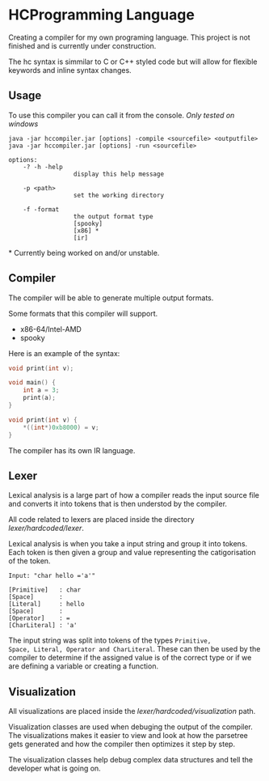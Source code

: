 # HCProgramming Language
Creating a compiler for my own programing language.
This project is not finished and is currently under construction.

The hc syntax is simmilar to C or C++ styled code but will allow for flexible
keywords and inline syntax changes.

## Usage

To use this compiler you can call it from the console. *Only tested on windows*

```
java -jar hccompiler.jar [options] -compile <sourcefile> <outputfile>
java -jar hccompiler.jar [options] -run <sourcefile>

options:
    -? -h -help
                  display this help message

    -p <path>
                  set the working directory

    -f -format
                  the output format type
                  [spooky]
                  [x86] *
                  [ir]
```

\* Currently being worked on and/or unstable.

## Compiler

The compiler will be able to generate multiple output formats.

Some formats that this compiler will support.
 * x86-64/Intel-AMD
 * spooky

Here is an example of the syntax:

```cpp
void print(int v);

void main() {
    int a = 3;
    print(a);
}

void print(int v) {
    *((int*)0xb8000) = v;
}
```

The compiler has its own IR language.


## Lexer
Lexical analysis is a large part of how a compiler reads the input source file and
converts it into tokens that is then understod by the compiler.

All code related to lexers are placed inside the directory *lexer/hardcoded/lexer*.

Lexical analysis is when you take a input string and group it into tokens. Each token
is then given a group and value representing the catigorisation of the token.


```
Input: "char hello ='a'"

[Primitive]   : char
[Space]       :
[Literal]     : hello
[Space]       :
[Operator]    : =
[CharLiteral] : 'a'
```

The input string was split into tokens of the types <code>Primitive, Space, Literal,
Operator and CharLiteral</code>. These can then be used by the compiler to determine
if the assigned value is of the correct type or if we are defining a variable or
creating a function.



## Visualization
All visualizations are placed inside the *lexer/hardcoded/visualization* path.

Visualization classes are used when debuging the output of the compiler. The visualizations
makes it easier to view and look at how the parsetree gets generated and how the compiler
then optimizes it step by step.

The visualization classes help debug complex data structures and tell the developer what is
going on.